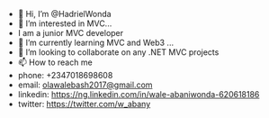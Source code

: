 - 👋 Hi, I’m @HadrielWonda
- 👀 I’m interested in MVC...
- I am  a junior MVC developer
- 🌱 I’m currently learning MVC and Web3 ...
- 💞️ I’m looking to collaborate on any .NET MVC projects
- 📫 How to reach me 
- phone: +2347018698608
- email: olawalebash2017@gmail.com
- linkedin: https://ng.linkedin.com/in/wale-abaniwonda-620618186
- twitter: https://twitter.com/w_abany

<!---
HadrielWonda/HadrielWonda is a ✨ special ✨ repository because its `README.md` (this file) appears on your GitHub profile.
You can click the Preview link to take a look at your changes.
--->

